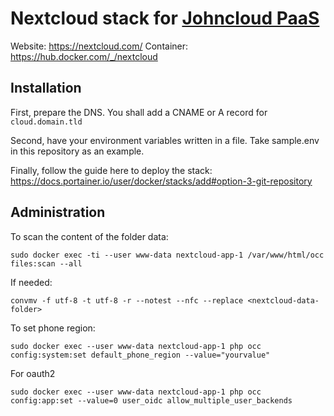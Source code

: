 # Nextcloud stack for [Johncloud PaaS](https://github.com/johncloud-paas)

Website: https://nextcloud.com/
Container: https://hub.docker.com/_/nextcloud

## Installation

First, prepare the DNS. You shall add a CNAME or A record for `cloud.domain.tld`

Second, have your environment variables written in a file. Take sample.env in this repository as an example.

Finally, follow the guide here to deploy the stack: https://docs.portainer.io/user/docker/stacks/add#option-3-git-repository

## Administration

To scan the content of the folder data:

    sudo docker exec -ti --user www-data nextcloud-app-1 /var/www/html/occ files:scan --all

If needed:

    convmv -f utf-8 -t utf-8 -r --notest --nfc --replace <nextcloud-data-folder>

To set phone region:

    sudo docker exec --user www-data nextcloud-app-1 php occ config:system:set default_phone_region --value="yourvalue"

For oauth2

    sudo docker exec --user www-data nextcloud-app-1 php occ config:app:set --value=0 user_oidc allow_multiple_user_backends
